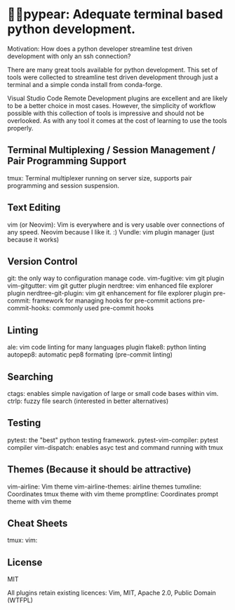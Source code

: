 # :pie::pear:pypear: Adequate terminal based python development.

Motivation:  How does a python developer streamline test driven development with only an ssh connection?

There are many great tools available for python development.  This set of tools were collected to streamline test driven development through just a terminal and a simple conda install from conda-forge.

Visual Studio Code Remote Development plugins are excellent and are likely to be a better choice in most cases.  However, the simplicity of workflow possible with this collection of tools is impressive and should not be overlooked.  As with any tool it comes at the cost of learning to use the tools properly.

## Terminal Multiplexing / Session Management / Pair Programming Support
tmux: Terminal multiplexer running on server size, supports pair programming and session suspension.

## Text Editing
vim (or Neovim): Vim is everywhere and is very usable over connections of any speed. Neovim because I like it. :)
Vundle: vim plugin manager (just because it works)

## Version Control
git: the only way to configuration manage code.
vim-fugitive: vim git plugin
vim-gitgutter: vim git gutter plugin
nerdtree: vim enhanced file explorer plugin
nerdtree-git-plugin: vim git enhancement for file explorer plugin
pre-commit: framework for managing hooks for pre-commit actions
pre-commit-hooks: commonly used pre-commit hooks

## Linting
ale: vim code linting for many languages plugin
flake8: python linting
autopep8: automatic pep8 formating (pre-commit linting)

## Searching
ctags: enables simple navigation of large or small code bases within vim.
ctrlp: fuzzy file search (interested in better alternatives)

## Testing
pytest: the "best" python testing framework.
pytest-vim-compiler: pytest compiler
vim-dispatch: enables asyc test and command running with tmux

## Themes (Because it should be attractive)
vim-airline: Vim theme
vim-airline-themes: airline themes
tumxline: Coordinates tmux theme with vim theme
promptline: Coordinates prompt theme with vim theme

## Cheat Sheets
tmux:
vim:

## License

MIT

All plugins retain existing licences:  Vim, MIT, Apache 2.0, Public Domain (WTFPL)

